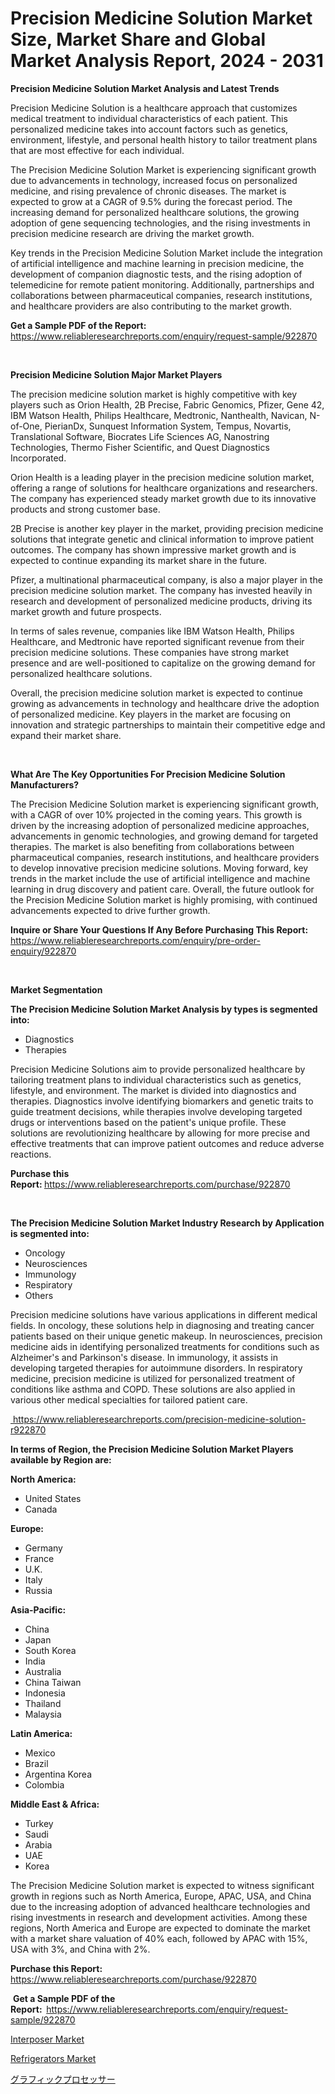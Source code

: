 <p><h1>Precision Medicine Solution Market Size, Market Share and Global Market Analysis Report, 2024 - 2031</h1></p><p><strong>Precision Medicine Solution Market Analysis and Latest Trends</strong></p>
<p><p>Precision Medicine Solution is a healthcare approach that customizes medical treatment to individual characteristics of each patient. This personalized medicine takes into account factors such as genetics, environment, lifestyle, and personal health history to tailor treatment plans that are most effective for each individual.</p><p>The Precision Medicine Solution Market is experiencing significant growth due to advancements in technology, increased focus on personalized medicine, and rising prevalence of chronic diseases. The market is expected to grow at a CAGR of 9.5% during the forecast period. The increasing demand for personalized healthcare solutions, the growing adoption of gene sequencing technologies, and the rising investments in precision medicine research are driving the market growth.</p><p>Key trends in the Precision Medicine Solution Market include the integration of artificial intelligence and machine learning in precision medicine, the development of companion diagnostic tests, and the rising adoption of telemedicine for remote patient monitoring. Additionally, partnerships and collaborations between pharmaceutical companies, research institutions, and healthcare providers are also contributing to the market growth.</p></p>
<p><strong>Get a Sample PDF of the Report:&nbsp;</strong> <a href="https://www.reliableresearchreports.com/enquiry/request-sample/922870">https://www.reliableresearchreports.com/enquiry/request-sample/922870</a></p>
<p>&nbsp;</p>
<p><strong>Precision Medicine Solution Major Market Players</strong></p>
<p><p>The precision medicine solution market is highly competitive with key players such as Orion Health, 2B Precise, Fabric Genomics, Pfizer, Gene 42, IBM Watson Health, Philips Healthcare, Medtronic, Nanthealth, Navican, N-of-One, PierianDx, Sunquest Information System, Tempus, Novartis, Translational Software, Biocrates Life Sciences AG, Nanostring Technologies, Thermo Fisher Scientific, and Quest Diagnostics Incorporated.</p><p>Orion Health is a leading player in the precision medicine solution market, offering a range of solutions for healthcare organizations and researchers. The company has experienced steady market growth due to its innovative products and strong customer base.</p><p>2B Precise is another key player in the market, providing precision medicine solutions that integrate genetic and clinical information to improve patient outcomes. The company has shown impressive market growth and is expected to continue expanding its market share in the future.</p><p>Pfizer, a multinational pharmaceutical company, is also a major player in the precision medicine solution market. The company has invested heavily in research and development of personalized medicine products, driving its market growth and future prospects.</p><p>In terms of sales revenue, companies like IBM Watson Health, Philips Healthcare, and Medtronic have reported significant revenue from their precision medicine solutions. These companies have strong market presence and are well-positioned to capitalize on the growing demand for personalized healthcare solutions.</p><p>Overall, the precision medicine solution market is expected to continue growing as advancements in technology and healthcare drive the adoption of personalized medicine. Key players in the market are focusing on innovation and strategic partnerships to maintain their competitive edge and expand their market share.</p></p>
<p>&nbsp;</p>
<p><strong>What Are The Key Opportunities For Precision Medicine Solution Manufacturers?</strong></p>
<p><p>The Precision Medicine Solution market is experiencing significant growth, with a CAGR of over 10% projected in the coming years. This growth is driven by the increasing adoption of personalized medicine approaches, advancements in genomic technologies, and growing demand for targeted therapies. The market is also benefiting from collaborations between pharmaceutical companies, research institutions, and healthcare providers to develop innovative precision medicine solutions. Moving forward, key trends in the market include the use of artificial intelligence and machine learning in drug discovery and patient care. Overall, the future outlook for the Precision Medicine Solution market is highly promising, with continued advancements expected to drive further growth.</p></p>
<p><strong>Inquire or Share Your Questions If Any Before Purchasing This Report:</strong> <a href="https://www.reliableresearchreports.com/enquiry/pre-order-enquiry/922870">https://www.reliableresearchreports.com/enquiry/pre-order-enquiry/922870</a></p>
<p>&nbsp;</p>
<p><strong>Market Segmentation</strong></p>
<p><strong>The Precision Medicine Solution Market Analysis by types is segmented into:</strong></p>
<p><ul><li>Diagnostics</li><li>Therapies</li></ul></p>
<p><p>Precision Medicine Solutions aim to provide personalized healthcare by tailoring treatment plans to individual characteristics such as genetics, lifestyle, and environment. The market is divided into diagnostics and therapies. Diagnostics involve identifying biomarkers and genetic traits to guide treatment decisions, while therapies involve developing targeted drugs or interventions based on the patient's unique profile. These solutions are revolutionizing healthcare by allowing for more precise and effective treatments that can improve patient outcomes and reduce adverse reactions.</p></p>
<p><strong>Purchase this Report:&nbsp;</strong><a href="https://www.reliableresearchreports.com/purchase/922870">https://www.reliableresearchreports.com/purchase/922870</a></p>
<p>&nbsp;</p>
<p><strong>The Precision Medicine Solution Market Industry Research by Application is segmented into:</strong></p>
<p><ul><li>Oncology</li><li>Neurosciences</li><li>Immunology</li><li>Respiratory</li><li>Others</li></ul></p>
<p><p>Precision medicine solutions have various applications in different medical fields. In oncology, these solutions help in diagnosing and treating cancer patients based on their unique genetic makeup. In neurosciences, precision medicine aids in identifying personalized treatments for conditions such as Alzheimer's and Parkinson's disease. In immunology, it assists in developing targeted therapies for autoimmune disorders. In respiratory medicine, precision medicine is utilized for personalized treatment of conditions like asthma and COPD. These solutions are also applied in various other medical specialties for tailored patient care.</p></p>
<p><a href="https://www.reliableresearchreports.com/precision-medicine-solution-r922870">&nbsp;https://www.reliableresearchreports.com/precision-medicine-solution-r922870</a></p>
<p><strong>In terms of Region, the Precision Medicine Solution Market Players available by Region are:</strong></p>
<p>
    <p> <strong> North America: </strong>
        <ul>
            <li>United States</li>
            <li>Canada</li>
        </ul>
        </p> 
    <p> <strong> Europe: </strong>
        <ul>
            <li>Germany</li>
            <li>France</li>
            <li>U.K.</li>
            <li>Italy</li>
            <li>Russia</li>
        </ul>
        </p> 
    <p> <strong> Asia-Pacific: </strong>
        <ul>
            <li>China</li>
            <li>Japan</li>
            <li>South Korea</li>
            <li>India</li>
            <li>Australia</li>
            <li>China Taiwan</li>
            <li>Indonesia</li>
            <li>Thailand</li>
            <li>Malaysia</li>
        </ul>
        </p> 
    <p> <strong> Latin America: </strong>
        <ul>
            <li>Mexico</li>
            <li>Brazil</li>
            <li>Argentina Korea</li>
            <li>Colombia</li>
        </ul>
        </p> 
    <p> <strong> Middle East & Africa: </strong>
        <ul>
            <li>Turkey</li>
            <li>Saudi</li>
            <li>Arabia</li>
            <li>UAE</li>
            <li>Korea</li>
        </ul>
    </p>
    </p>
<p><p>The Precision Medicine Solution market is expected to witness significant growth in regions such as North America, Europe, APAC, USA, and China due to the increasing adoption of advanced healthcare technologies and rising investments in research and development activities. Among these regions, North America and Europe are expected to dominate the market with a market share valuation of 40% each, followed by APAC with 15%, USA with 3%, and China with 2%.</p></p>
<p><strong>Purchase this Report: </strong><a href="https://www.reliableresearchreports.com/purchase/922870">https://www.reliableresearchreports.com/purchase/922870</a></p>
<p>&nbsp;<strong>Get a Sample PDF of the Report:&nbsp;&nbsp;</strong><a href="https://www.reliableresearchreports.com/enquiry/request-sample/922870">https://www.reliableresearchreports.com/enquiry/request-sample/922870</a></p>
<p><strong></strong></p>
<p><p><a href="https://www.linkedin.com/pulse/interposer-market-report-reveals-latest-trends-growth-opportunities-mj9hc?trackingId=CrsZj2V%2FQ083AXIfA80lPA%3D%3D">Interposer Market</a></p><p><a href="https://www.linkedin.com/pulse/refrigerators-market-furnishes-information-share-trends-growth-8wtnc?trackingId=iLYJ%2BuFnWzr3b7vu3vLLyg%3D%3D">Refrigerators Market</a></p><p><a href="https://github.com/oqoeusbvpadwjs08/Market-Research-Report-List-2/blob/main/890324555875.md">グラフィックプロセッサー</a></p></p>